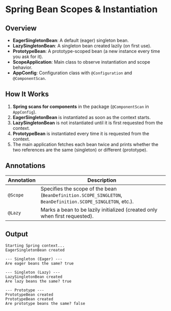 # Spring Bean Scopes & Instantiation

## Overview

- **EagerSingletonBean**: A default (eager) singleton bean.
- **LazySingletonBean**: A singleton bean created lazily (on first use).
- **PrototypeBean**: A prototype-scoped bean (a new instance every time you ask for it).
- **ScopeApplication**: Main class to observe instantiation and scope behavior.
- **AppConfig**: Configuration class with `@Configuration` and `@ComponentScan`.

## How It Works

1. **Spring scans for components** in the package (`@ComponentScan` in `AppConfig`).
2. **EagerSingletonBean** is instantiated as soon as the context starts.
3. **LazySingletonBean** is not instantiated until it is first requested from the context.
4. **PrototypeBean** is instantiated every time it is requested from the context.
5. The main application fetches each bean twice and prints whether the two references are the same (singleton) or
   different (prototype).

## Annotations

| Annotation | Description                                                                                                 |
|------------|-------------------------------------------------------------------------------------------------------------|
| `@Scope`   | Specifies the scope of the bean (`BeanDefinition.SCOPE_SINGLETON`, `BeanDefinition.SCOPE_SINGLETON`, etc.). |
| `@Lazy`    | Marks a bean to be lazily initialized (created only when first requested).                                  |

## Output

```raw
Starting Spring context...
EagerSingletonBean created

--- Singleton (Eager) ---
Are eager beans the same? true

--- Singleton (Lazy) ---
LazySingletonBean created
Are lazy beans the same? true

--- Prototype ---
PrototypeBean created
PrototypeBean created
Are prototype beans the same? false
```
